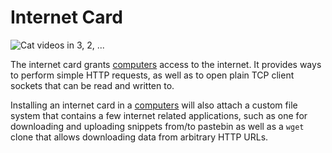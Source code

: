 # Internet Card

![Cat videos in 3, 2, ...](oredict:opencomputers:internetCard)

The internet card grants [computers](../general/computer.md) access to the internet. It provides ways to perform simple HTTP requests, as well as to open plain TCP client sockets that can be read and written to.

Installing an internet card in a [computers](../general/computer.md) will also attach a custom file system that contains a few internet related applications, such as one for downloading and uploading snippets from/to pastebin as well as a `wget` clone that allows downloading data from arbitrary HTTP URLs.
